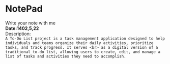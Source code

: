 # NotePad
Write your note with me
<br>
**Date:1402,5,22**
<br>
Description:
<br>
` A To-Do List project is a task management application designed to help individuals and teams organize their daily activities, prioritize tasks, and track progress. It serves <br>
as a digital version of a traditional to-do list, allowing users to create, edit, and manage a list of tasks and activities they need to accomplish. `
